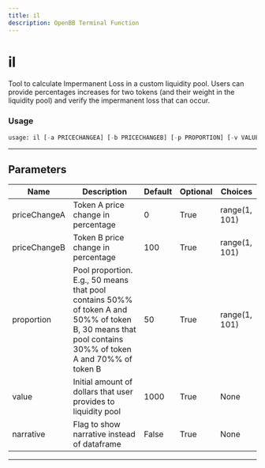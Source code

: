 ```yaml
---
title: il
description: OpenBB Terminal Function
---
```


# il

Tool to calculate Impermanent Loss in a custom liquidity pool. Users can provide percentages increases for two tokens (and their weight in the liquidity pool) and verify the impermanent loss that can occur.

### Usage

```python
usage: il [-a PRICECHANGEA] [-b PRICECHANGEB] [-p PROPORTION] [-v VALUE] [-n]
```

---

## Parameters

| Name | Description | Default | Optional | Choices |
| ---- | ----------- | ------- | -------- | ------- |
| priceChangeA | Token A price change in percentage | 0 | True | range(1, 101) |
| priceChangeB | Token B price change in percentage | 100 | True | range(1, 101) |
| proportion | Pool proportion. E.g., 50 means that pool contains 50%% of token A and 50%% of token B, 30 means that pool contains 30%% of token A and 70%% of token B | 50 | True | range(1, 101) |
| value | Initial amount of dollars that user provides to liquidity pool | 1000 | True | None |
| narrative | Flag to show narrative instead of dataframe | False | True | None |
---

